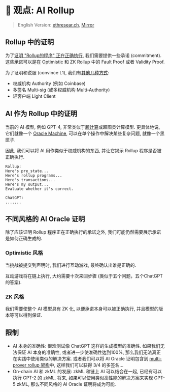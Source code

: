 # 🤯 观点: AI Rollup

> English Version: [ethresear.ch](https://ethresear.ch/t/ai-rollup-replacing-fault-validity-proof-with-ai-oracle-proof/15320), [Mirror](https://mirror.xyz/msfew.eth/NS4g2NzrFkdGK93KpIhMYB0BLnlZCmsxmhx4V48rZSg)

## Rollup 中的证明

为了[证明 "Rollup的程序" 正在正确执行](https://kelvinfichter.com/pages/thoughts/hybrid-rollups/), 我们需要提供一些承诺 (commitment). 这些承诺可以是在 Optimistic 和 ZK Rollup 中的 Fault Proof 或者 Validity Proof.

为了证明和说服 (convince L1), 我们有[其他几种方式](https://youtu.be/NKQz9jU0ftg?t=696):

- 权威机构 Authority (例如 Coinbase)
- 多签名 Multi-sig (或多权威机构 Multi-Authority)
- 轻客户端 Light Client

## AI 作为 Rollup 中的证明

当前的 AI 模型, 例如 GPT-4, 非常类似于[超计算](https://en.wikipedia.org/wiki/Hypercomputation)或超图灵计算模型. 更具体地说, 它们就像一个 [Oracle Machine](https://en.wikipedia.org/wiki/Oracle_machine), 可以在单个操作中解决某些复杂问题, 就像一个黑匣子.

因此, 我们可以将 AI 用作类似于权威机构的东西, 并让它揭示 Rollup 程序是否被正确执行.

```
Rollup:
Here's pre_state...
Here's rollup programs...
Here's transactions...
Here's my output...
Evaluate whether it's correct.

ChatGPT:
.......
```

## 不同风格的 AI Oracle 证明

除了应该证明 Rollup 程序正在正确执行的承诺之外, 我们可能仍然需要展示承诺是如何正确生成的.

### Optimistic 风格

当挑战被提交到声明时, 我们进行互动游戏, 最终确认出谁是正确的.

互动游戏将在链上执行, 大约需要十次来回步骤 (类似于五个问题，五个ChatGPT的答案).

### ZK 风格

我们需要使整个 AI 模型具有 ZK 化, 以便承诺本身可以被正确执行, 并且模型的版本等可以得到保证.

## 限制

- AI 本身的准确性: 很难测试像 ChatGPT 这样的生成模型的准确性. 如果我们无法保证 AI 本身的准确性, 或者进一步使准确性达到100%, 那么我们无法真正在实践中使用类似的解决方案. 或者我们可以将 AI Oracle 证明包含到 [multi-prover rollup 架构](https://hackmd.io/@vbuterin/zk_slides_20221010#/7)中, 这样我们可以获得 3/4 的多签名...
- On-chain AI 和 zkML 的发展: zkML 和链上 AI 可以结合在一起, 已经有可以执行 GPT-2 的 zkML. 将来, 如果可以使用类似高性能的解决方案来实现 GPT-5 zkML, 那么不同风格的 AI Oracle 证明将成为可能.
